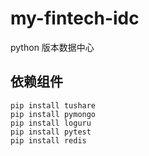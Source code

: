 # my-fintech-idc
python 版本数据中心

## 依赖组件
```
pip install tushare
pip install pymongo
pip install loguru
pip install pytest
pip install redis
```